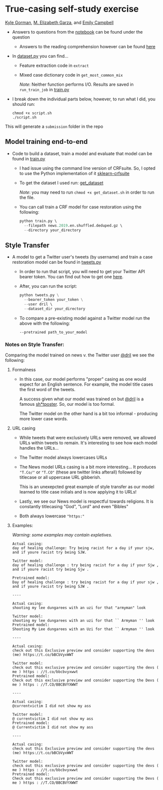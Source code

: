True-casing self-study exercise
===============================

[Kyle Gorman](mailto:kgorman@gc.cuny.edu), [M. Elizabeth
Garza](mailto:garza.elizabeth9@gmail.com), and [Emily
Campbell](mailto:ecampbell4@gradcenter.cuny.edu)

- Answers to questions from the [notebook](README.ipynb) can be found under the question
    - Answers to the reading comprehension however can be found [here](reading_comp.md)
    
- In [dataset.py](caseify/dataset.py) you can find...
    - Feature extraction code in `extract`
    - Mixed case dictionary code in `get_most_common_mix` 
    
        _Note_: Neither function performs I/O. 
        Results are saved in `run_train_job` in [train.py](caseify/train.py) 

- I break down the individual parts below, however, to run what 
I did, you should run:
    ```
    chmod +x script.sh
    ./script.sh
    ```
 This will generate a `submission` folder in the repo

## Model training end-to-end
- Code to build a dataset, train a model and evaluate that model
 can be found in [train.py](caseify/train.py)
    - I had issue using the command line version of CRFsuite.
    So, I opted to use the Python implementation of it 
    [sklearn-crfsuite](https://sklearn-crfsuite.readthedocs.io/en/latest/)
    
    - To get the dataset I used run: [get_dataset](get_dataset.sh)
        
        _Note_: you may need to run `chmod +x get_dataset.sh` in order to run the file.
        
    - You can call train a CRF model for case restoration using the following:
        ```python
        python train.py \ 
          --filepath news.2019.en.shuffled.deduped.gz \ 
          --directory your_directory
        ```
      
## Style Transfer
- A model to get a Twitter user's tweets (by username) and train a case restoration model can be
found in [tweets.py](caseify/tweets.py)
    - In order to run that script, you will need to get your Twitter API bearer token.
    You can find out how to get one [here](https://developer.twitter.com/en/docs/authentication/oauth-2-0/bearer-tokens).
    - After, you can run the script:
        ```python
        python tweets.py \
          --bearer_token your_token \
          --user dril \ 
          --dataset_dir your_directory
        ```
  - To compare a pre-existing model against a Twitter model
  run the above with the following:
  
     `--pretrained path_to_your_model`
 
 ### Notes on Style Transfer:
 Comparing the model trained on news v. the Twitter user [@dril](https://twitter.com/dril) we see the following:
 1. Formalness
    - In this case, our model performs "proper" casing as one would expect for an English sentence. 
    For example, the model title cases the first word of the tweets.
 
        A success given what our model was trained on but [@dril](https://twitter.com/dril) 
        is a famous [sh*tposter](https://www.urbandictionary.com/define.php?term=shitposter). 
        So, our model is too formal.
        
        The Twitter model on the other hand is a bit too informal - producing more lower case words.
    
2. URL casing

    - While tweets that were exclusively URLs were removed, we allowed URLs within tweets to remain.
    It's interesting to see how each model handles the URLs...
    
    - The Twitter model always lowercases URLs
    
    - The News model URLs casing is a bit more interesting...
        It produces `"T.Co/"` or `"T.CO"` (these are twitter links afterall) followed by titlecase 
        or all uppercase URL gibberish.
        
        This is an unexepcted great example of style transfer as our model learned to title case initials and is
        now applying it to URLs!
    
    - Lastly, we see our News model is respectful towards religions. 
    It is constantly titlecasing "God", "Lord" and even "Bibles" 
    
    - Both always lowercase `"https:"`  
    
3. Examples:

    _Warning: some examples may contain expletives._

    ```
    Actual casing:
    day of healing challenge: Try being racist for a day if your sjw, and if youre racist try being SJW.
    
    Twitter model: 
    day of healing challenge : try being racist for a day if your Sjw , and if youre racist try being Sjw .
   
    Pretrained model:
    Day of healing challenge : try being racist for a day if your sjw , and if youre racist try being SJW .
    
   ----
   
   Actual casing:
    shooting my lee dungarees with an uzi for that "armyman" look
    
    Twitter model: 
    shooting my lee dungarees with an uzi for that `` Armyman '' look
    Pretrained model:
    Shooting My Lee dungarees with an Uzi for that `` Armyman '' look
   
   ----
   
   Actual casing:
    check out this Exclusive preview and consider supporting the devs (me) https://t.co/bBCbVyxWWT
    
    Twitter model: 
    check out this exclusive preview and consider supporting the devs ( me ) https : //t.co/bbcbvyxwwt
    Pretrained model:
    Check out this exclusive preview and consider supporting the Devs ( me ) https : //T.CO/BBCBVYXWWT
   
   ----
   
   Actual casing:
    @currentvictim I did not show my ass
    
    Twitter model: 
    @ currentvictim I did not show my ass
    Pretrained model:
    @ Currentvictim I did not show my ass
   
   ----
   
   Actual casing:
    check out this Exclusive preview and consider supporting the devs (me) https://t.co/bBCbVyxWWT
    
    Twitter model: 
    check out this exclusive preview and consider supporting the devs ( me ) https : //t.co/bbcbvyxwwt
    Pretrained model:
    Check out this exclusive preview and consider supporting the Devs ( me ) https : //T.CO/BBCBVYXWWT

   ```